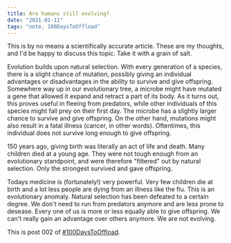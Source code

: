 ```yaml
---
title: Are humans still evolving?
date: "2021-01-11"
tags: "note, 100DaysToOffload"
---
```


This is by no means a scientifically accurate article. These are my thoughts, and I'd be happy to discuss this topic. Take it with a grain of salt.

Evolution builds upon natural selection. With every generation of a species, there is a slight chance of mutation, possibly giving an individual advantages or disadvantages in the ability to survive and give offspring. Somewhere way up in our evolutionary tree, a microbe might have mutated a gene that allowed it expand and retract a part of its body. As it turns out, this proves useful in fleeing from predators, while other individuals of this species might fall prey on their first day. The microbe has a slightly larger chance to survive and give offspring. On the other hand, mutations might also result in a fatal illness (cancer, in other words). Oftentimes, this individual does not survive long enough to give offspring.

150 years ago, giving birth was literally an act of life and death. Many children died at a young age. They were not tough enough from an evolutionary standpoint, and were therefore "filtered" out by natural selection. Only the strongest survived and gave offspring.

Todays medicine is (fortunately!) very powerful. Very few children die at birth and a lot less people are dying from an illness like the flu. This is an evolutionary anomaly. Natural selection has been defeated to a certain degree. We don't need to run from predators anymore and are less prone to desease. Every one of us is more or less equally able to give offspring. We can't really gain an advantage over others anymore. We are not evolving.

This is post 002 of [#100DaysToOffload](https://100daystooffload.com/).
